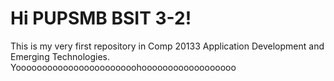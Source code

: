 # Hi PUPSMB BSIT 3-2!

This is my very first repository in Comp 20133 Application Development and Emerging Technologies. Yooooooooooooooooooooooohoooooooooooooooooo